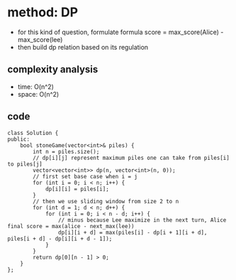 # method: DP
- for this kind of question, formulate formula score = max_score(Alice) - max_score(lee)
- then build dp relation based on its regulation

## complexity analysis
- time: O(n^2)
- space: O(n^2)

## code
```
class Solution {
public:
    bool stoneGame(vector<int>& piles) {
        int n = piles.size();
        // dp[i][j] represent maximum piles one can take from piles[i] to piles[j]
        vector<vector<int>> dp(n, vector<int>(n, 0));
        // first set base case when i = j
        for (int i = 0; i < n; i++) {
            dp[i][i] = piles[i];
        }
        // then we use sliding window from size 2 to n
        for (int d = 1; d < n; d++) {
            for (int i = 0; i < n - d; i++) {
                // minus because Lee maximize in the next turn, Alice final score = max(alice - next_max(lee))
                dp[i][i + d] = max(piles[i] - dp[i + 1][i + d], piles[i + d] - dp[i][i + d - 1]);
            }
        }
        return dp[0][n - 1] > 0;
    } 
};
```

